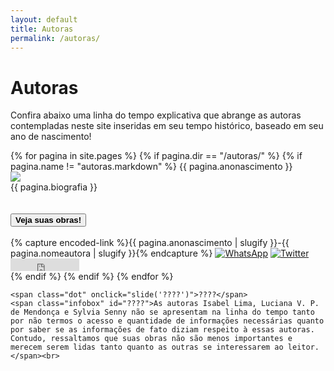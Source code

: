 ```yaml
---
layout: default
title: Autoras
permalink: /autoras/
---
```


<h1>Autoras</h1>
<p>Confira abaixo uma linha do tempo explicativa que abrange as autoras contempladas neste site inseridas em seu tempo histórico, baseado em seu ano de nascimento!</p>

<div class="line" id="timeline">
    {% for pagina in site.pages %}
        {% if pagina.dir == "/autoras/" %}
            {% if pagina.name != "autoras.markdown" %}
                <span class="dot" onclick="slide('{{ pagina.nomeautora }}')">{{ pagina.anonascimento }}</span>
                <span class="infobox" id="{{ pagina.nomeautora }}">
                    <div class="row">
                    <div class="columncapatwo"><img src={{ pagina.fotoautora }}></div>
                    <div class="columntwo" style="float: none;">{{ pagina.biografia }}</span>
                    </div>
                    <br><br>
                    <button class="button" onclick='window.open("{{ site.url }}autoras/{{ pagina.nomeautora }}", "_blank")'><b>Veja suas obras!</b></button><br><br>{% capture encoded-link %}{{ pagina.anonascimento | slugify }}-{{ pagina.nomeautora | slugify }}{% endcapture %}
                    <a href='https://api.whatsapp.com/send?text=Olha%20que%20autora%20maravilhosa%20que%20eu%20encontrei%3A%20{{ pagina.nomeautora | uri_escape }}%21%20%0Ahttps%3A%2F%2Felas-na-literatura.github.io%2Fautoras%2F{{ encoded-link | replace: "%", "%25" }}' target="_blank"><img src="https://elas-na-literatura.github.io/rsc/whatsapp.svg" alt="WhatsApp"  style="margin-top:-12px;"></a>
                    <a href="https://twitter.com/share?ref_src=twsrc%5Etfw" class="twitter-share-button" data-text="Olha que autora maravilhosa que eu encontrei: {{ pagina.nomeautora }}! " data-url="https://elas-na-literatura.github.io/autora/{{ encoded-link }}" data-hashtags="ElasNaLiteratura" data-lang="pt" data-show-count="false"><img src="https://elas-na-literatura.github.io/rsc/twitter.svg" alt="Twitter"  style="margin-top:-12px;"></a><script async src="https://platform.twitter.com/widgets.js" charset="utf-8"></script>
                    <iframe src='https://www.facebook.com/plugins/share_button.php?href=https%3A%2F%2Felas-na-literatura.github.io%2Fautoras%2F{{ encoded-link | replace: "%", "%25" }}&layout=button&size=small&width=110&height=20&appId' width="110" height="20" style="border:none;overflow:hidden" scrolling="no" frameborder="0" allowTransparency="true" allow="encrypted-media"></iframe>
                </span><br>
            {% endif %}
        {% endif %}
    {% endfor %}

    <span class="dot" onclick="slide('????')">????</span>
    <span class="infobox" id="????">As autoras Isabel Lima, Luciana V. P. de Mendonça e Sylvia Senny não se apresentam na linha do tempo tanto por não termos o acesso e quantidade de informações necessárias quanto por saber se as informações de fato diziam respeito à essas autoras. Contudo, ressaltamos que suas obras não são menos importantes e merecem serem lidas tanto quanto as outras se interessarem ao leitor. </span><br>
</div>

<br><br>

<script>
    let timeline = document.getElementById('timeline');
    let timelineState = "center";
    let lastButton = "";

    function slide(last)
    {
        if(lastButton == last )
        {
            timeline.style.left = '50%'; 
            timeline.style.animationName = 'slideRight'; 
            timeline.style.animationDuration = '1s';
            timelineState = "center";

            var infobox = document.getElementById(last);
            infobox.style.animationName = 'hide';
            infobox.style.animationDuration = '0.5s';
            infobox.style.opacity = '0';
            infobox.style.zIndex = '-999999';

            lastButton = "";
        } 

        else
        {
            timeline.style.left = 'var(--openedPos)'; 
            timeline.style.animationName = 'slideLeft'; 
            timeline.style.animationDuration = '1s';
            timelineState = "left";

            var infobox = document.getElementById(last);
            infobox.style.animationName = 'appear';
            infobox.style.animationDuration = '0.5s';
            infobox.style.opacity = '1';
            infobox.style.zIndex = '100';

            if(lastButton != "" && lastButton != last)
            {
                var lastInfobox = document.getElementById(lastButton);
                lastInfobox.style.animationName = 'hide';
                lastInfobox.style.animationDuration = '0.5s';
                lastInfobox.style.opacity = '0';
            }                  
                    
            lastButton = last;
        }
    }
</script>